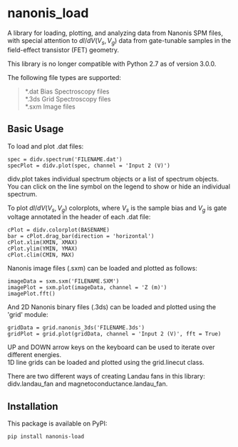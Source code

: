 # nanonis_load

A library for loading, plotting, and analyzing data from Nanonis SPM files, with special attention to $dI/dV(V_s, V_g)$ data from gate-tunable samples in the field-effect transistor (FET) geometry.

This library is no longer compatible with Python 2.7 as of version 3.0.0.

The following file types are supported:  
> *.dat Bias Spectroscopy files  
> *.3ds Grid Spectroscopy files  
> *.sxm Image files  

## Basic Usage

To load and plot .dat files:
```
spec = didv.spectrum('FILENAME.dat')
specPlot = didv.plot(spec, channel = 'Input 2 (V)')
```
didv.plot takes individual spectrum objects or a list of spectrum objects.  
You can click on the line symbol on the legend to show or hide an individual spectrum.

To plot $dI/dV(V_s, V_g)$ colorplots, where $V_s$ is the sample bias and $V_g$ is gate voltage annotated in the header of each .dat file:
```
cPlot = didv.colorplot(BASENAME)
bar = cPlot.drag_bar(direction = 'horizontal')
cPlot.xlim(XMIN, XMAX)
cPlot.ylim(YMIN, YMAX)
cPlot.clim(CMIN, MAX)
```

Nanonis image files (.sxm) can be loaded and plotted as follows:
```
imageData = sxm.sxm('FILENAME.SXM')
imagePlot = sxm.plot(imageData, channel = 'Z (m)')
imagePlot.fft()
```

And 2D Nanonis binary files (.3ds) can be loaded and plotted using the 'grid' module:
```
gridData = grid.nanonis_3ds('FILENAME.3ds')
gridPlot = grid.plot(gridData, channel = 'Input 2 (V)', fft = True)
```
UP and DOWN arrow keys on the keyboard can be used to iterate over different energies.  
1D line grids can be loaded and plotted using the grid.linecut class.

There are two different ways of creating Landau fans in this library: didv.landau_fan and magnetoconductance.landau_fan.

## Installation

This package is available on PyPI:
```
pip install nanonis-load
```